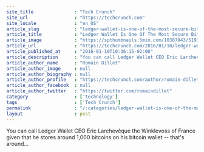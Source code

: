 ```yaml
---
site_title               : "Tech Crunch"
site_url                 : "https://techcrunch.com"
site_locale              : "en_US"
article_slug             : "ledger-wallet-is-one-of-the-most-secure-bitcoin-wallets-you-can-get"
article_title            : "Ledger Wallet Is One Of The Most Secure Bitcoin Wallets You Can Get"
article_image            : "https://spthumbnails.5min.com/10387943/519397101_c.jpg?w=764&h=400"
article_url              : "https://techcrunch.com/2016/01/10/ledger-wallet-is-one-of-the-most-secure-bitcoin-wallets-you-can-get/"
article_published_at     : "2016-01-10T10:36:15-02:00"
article_description      : "You can call Ledger Wallet CEO Eric Larchevêque the Winklevoss of France given that he stores around 1,000 bitcoins on his bitcoin wallet -- that's around..."
article_author_name      : "Romain Dillet"
article_author_image     : null
article_author_biography : null
article_author_profile   : "https://techcrunch.com/author/romain-dillet/"
article_author_facebook  : null
article_author_twitter   : "https://twitter.com/romaindillet"
category                 : ['technology']
tags                     : ['Tech Crunch']
permalink                : "/:categories/ledger-wallet-is-one-of-the-most-secure-bitcoin-wallets-you-can-get/"
layout                   : post
---
```


You can call Ledger Wallet CEO Eric Larchevêque the Winklevoss of France given that he stores around 1,000 bitcoins on his bitcoin wallet -- that's around...
